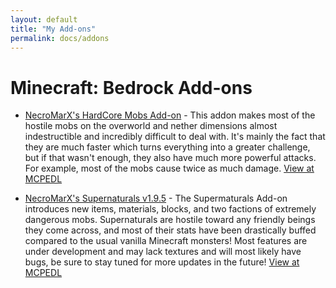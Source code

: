 ```yaml
---
layout: default
title: "My Add-ons"
permalink: docs/addons
---
```

# Minecraft: Bedrock Add-ons

*   [NecroMarX's HardCore Mobs Add-on](addons/hardcore-mobs) - This addon makes most of the hostile mobs on the overworld and nether dimensions almost indestructible and incredibly difficult to deal with. It's mainly the fact that they are much faster which turns everything into a greater challenge, but if that wasn't enough, they also have much more powerful attacks. For example, most of the mobs cause twice as much damage. <a href="https://mcpedl.com/hardcore-mobs-addon" target="_blank">View at MCPEDL</a>

*   [NecroMarX's Supernaturals v1.9.5](addons/supernaturals) - The Supermaturals Add-on introduces new items, materials, blocks, and two factions of extremely dangerous mobs. Supernaturals are hostile toward any friendly beings they come across, and most of their stats have been drastically buffed compared to the usual vanilla Minecraft monsters! Most features are under development and may lack textures and will most likely have bugs, be sure to stay tuned for more updates in the future! <a href="https://mcpedl.com/the-vampires-addon" target="_blank">View at MCPEDL</a>
